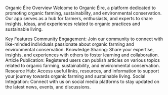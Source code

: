Organic Éire
Overview
Welcome to Organic Éire, a platform dedicated to promoting organic farming, sustainability, and environmental conservation. Our app serves as a hub for farmers, enthusiasts, and experts to share insights, ideas, and experiences related to organic practices and sustainable living.

Key Features
Community Engagement: Join our community to connect with like-minded individuals passionate about organic farming and environmental conservation.
Knowledge Sharing: Share your expertise, insights, and experiences with others to foster learning and collaboration.
Article Publication: Registered users can publish articles on various topics related to organic farming, sustainability, and environmental conservation.
Resource Hub: Access useful links, resources, and information to support your journey towards organic farming and sustainable living.
Social Integration: Connect with us on social media platforms to stay updated on the latest news, events, and discussions.

